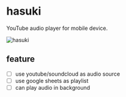 # hasuki

YouTube audio player for mobile device.

![hasuki](https://s3.amazonaws.com/media-us-standrad/wp-content/uploads/2018/04/25203400/BoardingSchoolJuliet_02-450x675.jpg)

## feature

* [ ] use youtube/soundcloud as audio source
* [ ] use google sheets as playlist
* [ ] can play audio in background

